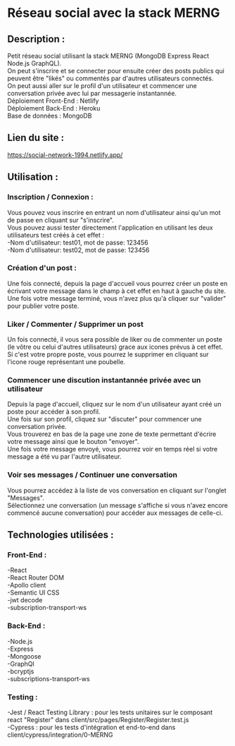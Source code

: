 # Réseau social avec la stack MERNG

## Description :
Petit réseau social utilisant la stack MERNG (MongoDB Express React Node.js GraphQL).<br/>
On peut s'inscrire et se connecter pour ensuite créer des posts publics qui peuvent être "likés" ou commentés par d'autres utilisateurs connectés.<br/>
On peut aussi aller sur le profil d'un utilisateur et commencer une conversation privée avec lui par messagerie instantannée.<br/>
Déploiement Front-End : Netlify<br/>
Déploiement Back-End : Heroku<br/>
Base de données : MongoDB

## Lien du site :
https://social-network-1994.netlify.app/

## Utilisation :
### Inscription / Connexion :
Vous pouvez vous inscrire en entrant un nom d'utilisateur ainsi qu'un mot de passe en cliquant sur "s'inscrire".<br/>
Vous pouvez aussi tester directement l'application en utilisant les deux utilisateurs test créés à cet effet :<br/>
-Nom d'utilisateur: test01, mot de passe: 123456<br/>
-Nom d'utilisateur: test02, mot de passe: 123456<br/>
### Création d'un post :
Une fois connecté, depuis la page d'accueil vous pourrez créer un poste en écrivant votre message dans le champ à cet effet en haut à gauche du site.<br/>
Une fois votre message terminé, vous n'avez plus qu'à cliquer sur "valider" pour publier votre poste.<br/>
### Liker / Commenter / Supprimer un post
Un fois connecté, il vous sera possible de liker ou de commenter un poste (le vôtre ou celui d'autres utilisateurs) grace aux icones prévus à cet effet.<br/>
Si c'est votre propre poste, vous pourrez le supprimer en cliquant sur l'icone rouge représentant une poubelle.<br/>
### Commencer une discution instantannée privée avec un utilisateur
Depuis la page d'accueil, cliquez sur le nom d'un utilisateur ayant créé un poste pour accéder à son profil.<br/>
Une fois sur son profil, cliquez sur "discuter" pour commencer une conversation privée.<br/>
Vous trouverez en bas de la page une zone de texte permettant d'écrire votre message ainsi que le bouton "envoyer".<br/>
Une fois votre message envoyé, vous pourrez voir en temps réel si votre message a été vu par l'autre utilisateur.<br/>
### Voir ses messages / Continuer une conversation
Vous pourrez accédez à la liste de vos conversation en cliquant sur l'onglet "Messages".<br/>
Sélectionnez une conversation (un message s'affiche si vous n'avez encore commencé aucune conversation) pour accéder aux messages de celle-ci.<br/>

## Technologies utilisées :
### Front-End :
-React<br/>
-React Router DOM<br/>
-Apollo client<br/>
-Semantic UI CSS<br/>
-jwt decode<br/>
-subscription-transport-ws<br/>

### Back-End :
-Node.js<br/>
-Express<br/>
-Mongoose<br/>
-GraphQl<br/>
-bcryptjs<br/>
-subscriptions-transport-ws<br/>

### Testing :
-Jest / React Testing Library : pour les tests unitaires sur le composant react "Register" dans client/src/pages/Register/Register.test.js<br/>
-Cypress : pour les tests d'intégration et end-to-end dans client/cypress/integration/0-MERNG<br/>


